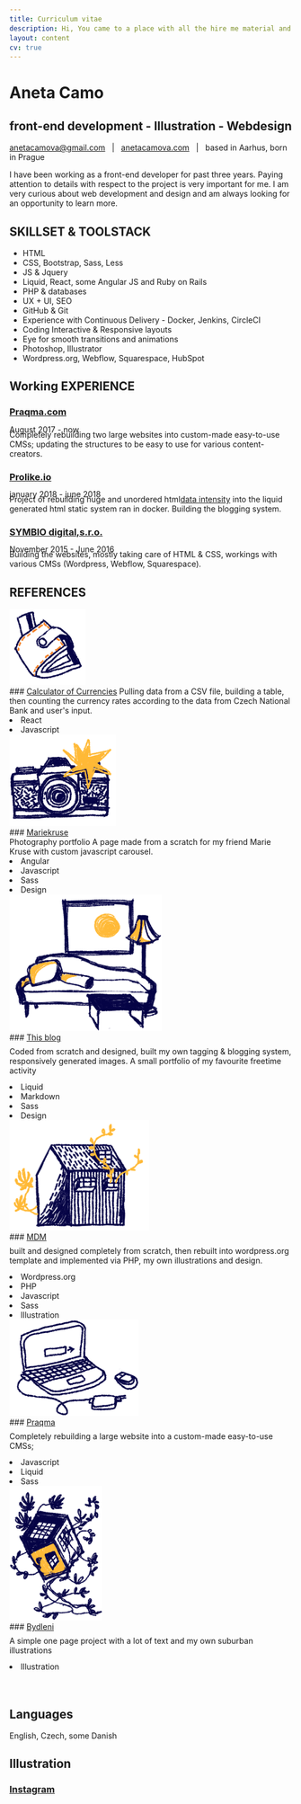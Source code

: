 ```yaml
---
title: Curriculum vitae
description: Hi, You came to a place with all the hire me material and documentation
layout: content
cv: true
---
```


# Aneta Camo
## <a style="pointer-events:none;">front-end development - Illustration - Webdesign</a>
<a href="mailto:anetacamova@gmail.com">anetacamova@gmail.com</a> &nbsp; | &nbsp; <a href="http://www.anetacamova.com">anetacamova.com</a> &nbsp; | &nbsp; based in Aarhus, born in Prague

I have been working as a front-end developer for past three years.
Paying attention to details with respect to the project is very important for me.
I am very curious about web development and design and am always looking for an opportunity to learn more.

## SKILLSET & TOOLSTACK
+ HTML
+ CSS, Bootstrap, Sass, Less
+ JS & Jquery
+ Liquid, React, some Angular JS and Ruby on Rails
+ PHP & databases
+ UX + UI, SEO
+ GitHub & Git
+ Experience with Continuous Delivery - Docker, Jenkins, CircleCI
+ Coding Interactive & Responsive layouts
+ Eye for smooth transitions and animations
+ Photoshop, Illustrator
+ Wordpress.org, Webflow, Squarespace, HubSpot

## Working EXPERIENCE
### <a href="https://www.praqma.com" target="_blank">Praqma.com</a>
<p style="margin-top:-4px; margin-bottom: -8px; font-weight: 400;">August 2017 - now</p>
Completely rebuilding two large websites into custom-made easy-to-use CMSs; updating the structures to be easy to use for various content-creators.

### <a href="https://www.prolike.io" target="_blank">Prolike.io</a>
<p style="margin-top:-4px; margin-bottom: -8px; font-weight: 400;">january 2018 - june 2018</p>
Project of rebuilding huge and unordered html<a href="https://dataintensity.com/">data intensity</a> into the liquid generated html static system ran in docker. Building the blogging system.

### <a href="https://www.symbio.agency" target="_blank">SYMBIO digital,s.r.o.</a>
<p style="margin-top:-4px; margin-bottom: -8px; font-weight: 400;">November 2015 - June 2016</p>
Building the websites, mostly taking care of HTML & CSS, workings with various CMSs (Wordpress, Webflow, Squarespace).


## REFERENCES

<div class="box" markdown="1">
<a href="/kurzovnilistky" target="_blank"><div class="circle"><img src="/images/penezenka.png" alt="a wallet illustration"></div></a>
### <a href="/kurzovnilistky" target="_blank">Calculator of Currencies</a>
Pulling data from a CSV file, building a table, then counting the currency rates according to the data from Czech National Bank and user's input.
<div class="tags"><li>React</li><li>Javascript</li></div>
</div>

<div class="box" markdown="1">
<a href="http://www.anetacamo.com/mk" target="_blank"><div class="circle"><img src="/images/fotoaparat.png" alt="a camera illustration"></div></a>
### <a href="http://www.anetacamo.com/mk" target="_blank">Mariekruse</a><br>Photography portfolio
A page made from a scratch for my friend Marie Kruse with custom javascript carousel.
<div class="tags"><li>Angular</li><li>Javascript</li><li>Sass</li><li>Design</li></div>
</div>

<div class="box" markdown="1">
<a href="/" target="_blank"><div class="circle"><img src="/images/obyvak.png" alt="a living room illustration"></div></a>
### <a href="/" target="_blank">This blog</a>
<p style="margin-top: 8px; margin-bottom: 12px;">Coded from scratch and designed, built my own tagging & blogging system, responsively generated images. A small portfolio of my favourite freetime activity</p>
<div class="tags"><li>Liquid</li><li>Markdown</li><li>Sass</li><li>Design</li></div>
</div>  

<div class="box" markdown="1">
<a href="http://www.anetacamo.com/wordpress" target="_blank"><div class="circle"><img src="/images/bydleni.png" alt="a home illustration"></div></a>
### <a href="http://www.anetacamo.com/wordpress" target="_blank">MDM</a>
<p style="margin-top: 8px; margin-bottom: 12px;">
built and designed completely from scratch, then rebuilt into wordpress.org template and implemented via PHP, my own illustrations and design.</p>
<div class="tags"><li>Wordpress.org</li><li>PHP</li><li>Javascript</li><li>Sass</li><li>Illustration</li></div>
</div>  

<div class="box" markdown="1">
<a href="http://www.praqma.com/" target="_blank"><div class="circle"><img src="/images/laptop.png" alt="a computer illustration"></div></a>
### <a href="http://www.praqma.com/" target="_blank">Praqma</a>
<p style="margin-top: 8px; margin-bottom: 12px;">
Completely rebuilding a large website into a custom-made easy-to-use CMSs;</p>
<div class="tags"><li>Javascript</li><li>Liquid</li><li>Sass</li></div>
</div>

<div class="box" markdown="1">
<a href="http://dostupnebydleni.soc.cas.cz/" target="_blank"><div class="circle"><img src="/images/hypoteka.png" alt="a house carried by plants illustration"></div></a>
### <a href="http://dostupnebydleni.soc.cas.cz/" target="_blank">Bydleni</a>
<p style="margin-top: 8px; margin-bottom: 12px;">
A simple one page project with a lot of text and my own suburban illustrations</p>
<div class="tags"><li>Illustration</li></div>
</div>
<br><br>

## Languages
English, Czech, some Danish

## Illustration
### <a href="https://www.instagram.com/aneccca" target="_blank">Instagram</a>
<br><br>
